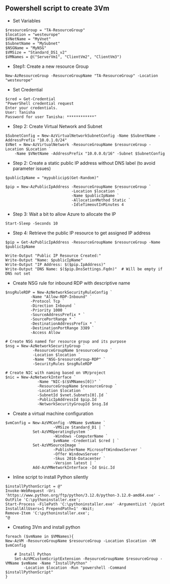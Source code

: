 ## Powershell script to create 3Vm 
* Set Variables
```
$resourceGroup = "TA-ResourceGroup"               
$location = "westeurope"   
$VNetName = "MyVnet"
$SubnetName = "MySubnet"
$NSGName = "MyNSG"
$VMSize = "Standard_DS1_v2"
$VMNames = @("ServerVm1", "ClientVm2", "ClientVm3")
```
* Step1: Create a new resource Group 
``` 
New-AzResourceGroup -ResourceGroupName "TA-ResourceGroup" -Location "westeurope"
```
* Set Credential 
```
$cred = Get-Credential
"PowerShell credential request
Enter your credentials.
User: Tanisha 
Password for user Tanisha: ************"
```
* Step 2: Create Virtual Network and Subnet
```
$SubnetConfig = New-AzVirtualNetworkSubnetConfig -Name $SubnetName -AddressPrefix "10.0.1.0/24"
$VNet = New-AzVirtualNetwork -ResourceGroupName $resourceGroup -Location $Location `
    -Name $VNetName -AddressPrefix "10.0.0.0/16" -Subnet $SubnetConfig
```    
* Step 2: Create a static public IP address without DNS label (to avoid parameter issues)
```
$publicIpName = "mypublicip$(Get-Random)"

$pip = New-AzPublicIpAddress -ResourceGroupName $resourceGroup `
                             -Location $location `
                             -Name $publicIpName `
                             -AllocationMethod Static `
                             -IdleTimeoutInMinutes 4
```
* Step 3: Wait a bit to allow Azure to allocate the IP
```
Start-Sleep -Seconds 10
```

* Step 4: Retrieve the public IP resource to get assigned IP address
```
$pip = Get-AzPublicIpAddress -ResourceGroupName $resourceGroup -Name $publicIpName

Write-Output "Public IP Resource Created:"
Write-Output "Name: $publicIpName"
Write-Output "IP Address: $($pip.IpAddress)"
Write-Output "DNS Name: $($pip.DnsSettings.Fqdn)"  # Will be empty if DNS not set
```
* Create NSG rule for inbound RDP with descriptive name
```
$nsgRuleRDP = New-AzNetworkSecurityRuleConfig `
           -Name "Allow-RDP-Inbound" `
           -Protocol Tcp `
           -Direction Inbound `
           -Priority 1000 `
           -SourceAddressPrefix * `
           -SourcePortRange * `
           -DestinationAddressPrefix * `
           -DestinationPortRange 3389 `
           -Access Allow

# Create NSG named for resource group and its purpose
$nsg = New-AzNetworkSecurityGroup `
            -ResourceGroupName $resourceGroup `
            -Location $location `
            -Name "NSG-$resourceGroup-RDP" `
            -SecurityRules $nsgRuleRDP

# Create NIC with naming based on VM/project
$nic = New-AzNetworkInterface `
              -Name "NIC-$($VMNames[0])" `
              -ResourceGroupName $resourceGroup `
              -Location $location `
              -SubnetId $vnet.Subnets[0].Id `
              -PublicIpAddressId $pip.Id `
              -NetworkSecurityGroupId $nsg.Id
```              
* Create a virtual machine configuration
```
$vmConfig = New-AzVMConfig -VMName $vmName `
                     -VMSize Standard_D1 | `
            Set-AzVMOperatingSystem `
                     -Windows -ComputerName `
                     $vmName -Credential $cred | `
            Set-AzVMSourceImage `
                     -PublisherName MicrosoftWindowsServer `
                     -Offer WindowsServer `
                     -Skus 2016-Datacenter `
                     -Version latest | `
            Add-AzVMNetworkInterface -Id $nic.Id
```
* Inline script to install Python silently
```
$installPythonScript = @"
Invoke-WebRequest -Uri 'https://www.python.org/ftp/python/3.12.0/python-3.12.0-amd64.exe' -OutFile 'C:\pythoninstaller.exe';
Start-Process -FilePath 'C:\pythoninstaller.exe' -ArgumentList '/quiet InstallAllUsers=1 PrependPath=1' -Wait;
Remove-Item 'C:\pythoninstaller.exe';
"@
```
* Creating 3Vm and install python 
```
foreach ($vmName in $VMNames){
New-AzVM -ResourceGroupName $resourceGroup -Location $location -VM $vmConfig

    # Install Python
    Set-AzVMCustomScriptExtension -ResourceGroupName $resourceGroup -VMName $vmName -Name "InstallPython" `
        -Location $location -Run "powershell -Command $installPythonScript"
}
```

